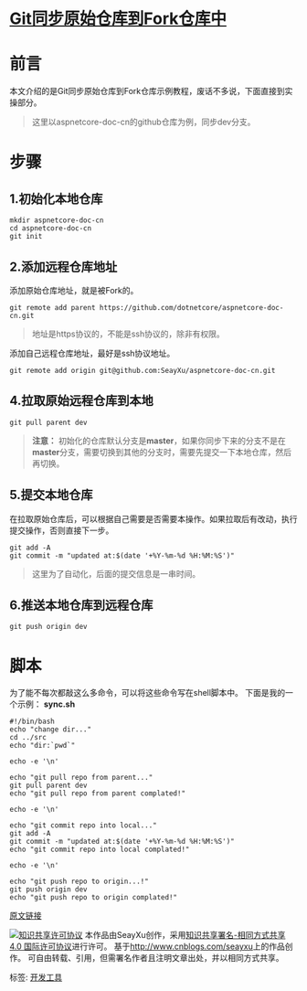 # [Git同步原始仓库到Fork仓库中](https://www.cnblogs.com/seayxu/p/5580749.html)



# 前言

本文介绍的是Git同步原始仓库到Fork仓库示例教程，废话不多说，下面直接到实操部分。

> 这里以aspnetcore-doc-cn的github仓库为例，同步dev分支。

# 步骤

## 1.初始化本地仓库

```
mkdir aspnetcore-doc-cn
cd aspnetcore-doc-cn
git init
```

## 2.添加远程仓库地址

添加原始仓库地址，就是被Fork的。

```
git remote add parent https://github.com/dotnetcore/aspnetcore-doc-cn.git
```

> 地址是https协议的，不能是ssh协议的，除非有权限。

添加自己远程仓库地址，最好是ssh协议地址。

```
git remote add origin git@github.com:SeayXu/aspnetcore-doc-cn.git
```

## 4.拉取原始远程仓库到本地

```
git pull parent dev
```

> **注意：**
> 初始化的仓库默认分支是**master**，如果你同步下来的分支不是在**master**分支，需要切换到其他的分支时，需要先提交一下本地仓库，然后再切换。

## 5.提交本地仓库

在拉取原始仓库后，可以根据自己需要是否需要本操作。如果拉取后有改动，执行提交操作，否则直接下一步。

```
git add -A
git commit -m "updated at:$(date '+%Y-%m-%d %H:%M:%S')"
```

> 这里为了自动化，后面的提交信息是一串时间。

## 6.推送本地仓库到远程仓库

```
git push origin dev
```

# 脚本

为了能不每次都敲这么多命令，可以将这些命令写在shell脚本中。
下面是我的一个示例：
**sync.sh**

```
#!/bin/bash
echo "change dir..."
cd ../src
echo "dir:`pwd`"

echo -e '\n'

echo "git pull repo from parent..."
git pull parent dev
echo "git pull repo from parent complated!"

echo -e '\n'

echo "git commit repo into local..."
git add -A
git commit -m "updated at:$(date '+%Y-%m-%d %H:%M:%S')"
echo "git commit repo into local complated!"

echo -e '\n'

echo "git push repo to origin...!"
git push origin dev
echo "git push repo to origin complated!"
```

[原文链接](http://www.jianshu.com/p/956c2ff56538)

[![知识共享许可协议](https://i.creativecommons.org/l/by-sa/4.0/80x15.png)](http://creativecommons.org/licenses/by-sa/4.0/)
本作品由SeayXu创作，采用[知识共享署名-相同方式共享 4.0 国际许可协议](http://creativecommons.org/licenses/by-sa/4.0/)进行许可。
基于<http://www.cnblogs.com/seayxu>上的作品创作。
可自由转载、引用，但需署名作者且注明文章出处，并以相同方式共享。





标签: [开发工具](https://www.cnblogs.com/seayxu/tag/%E5%BC%80%E5%8F%91%E5%B7%A5%E5%85%B7/)